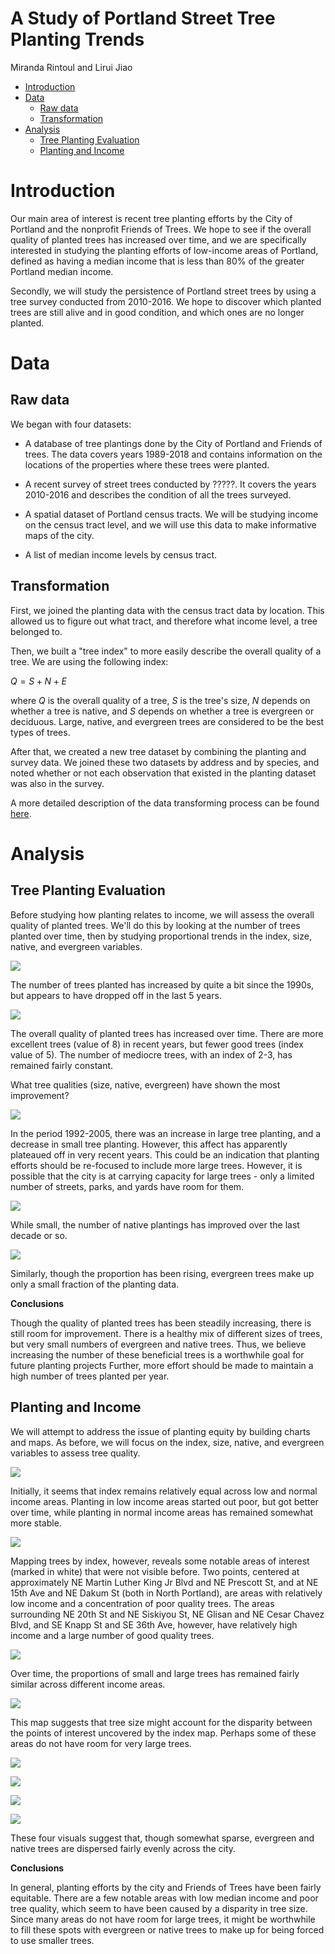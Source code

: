 A Study of Portland Street Tree Planting Trends
================
Miranda Rintoul and Lirui Jiao

-   [Introduction](#introduction)
-   [Data](#data)
    -   [Raw data](#raw-data)
    -   [Transformation](#transformation)
-   [Analysis](#analysis)
    -   [Tree Planting Evaluation](#tree-planting-evaluation)
    -   [Planting and Income](#planting-and-income)

Introduction
============

Our main area of interest is recent tree planting efforts by the City of Portland and the nonprofit Friends of Trees. We hope to see if the overall quality of planted trees has increased over time, and we are specifically interested in studying the planting efforts of low-income areas of Portland, defined as having a median income that is less than 80% of the greater Portland median income.

Secondly, we will study the persistence of Portland street trees by using a tree survey conducted from 2010-2016. We hope to discover which planted trees are still alive and in good condition, and which ones are no longer planted.

Data
====

Raw data
--------

We began with four datasets:

-   A database of tree plantings done by the City of Portland and Friends of trees. The data covers years 1989-2018 and contains information on the locations of the properties where these trees were planted.

-   A recent survey of street trees conducted by ?????. It covers the years 2010-2016 and describes the condition of all the trees surveyed.

-   A spatial dataset of Portland census tracts. We will be studying income on the census tract level, and we will use this data to make informative maps of the city.

-   A list of median income levels by census tract.

Transformation
--------------

First, we joined the planting data with the census tract data by location. This allowed us to figure out what tract, and therefore what income level, a tree belonged to.

Then, we built a "tree index" to more easily describe the overall quality of a tree. We are using the following index:

*Q* = *S* + *N* + *E*

where *Q* is the overall quality of a tree, *S* is the tree's size, *N* depends on whether a tree is native, and *S* depends on whether a tree is evergreen or deciduous. Large, native, and evergreen trees are considered to be the best types of trees.

After that, we created a new tree dataset by combining the planting and survey data. We joined these two datasets by address and by species, and noted whether or not each observation that existed in the planting dataset was also in the survey.

A more detailed description of the data transforming process can be found [here](https://github.com/ds-civic-data/pdx-tree-planting/blob/master/data-raw/data-tidy.md).

Analysis
========

Tree Planting Evaluation
------------------------

Before studying how planting relates to income, we will assess the overall quality of planted trees. We'll do this by looking at the number of trees planted over time, then by studying proportional trends in the index, size, native, and evergreen variables.

![](visuals/num.png)

The number of trees planted has increased by quite a bit since the 1990s, but appears to have dropped off in the last 5 years.

![](visuals/index.png)

The overall quality of planted trees has increased over time. There are more excellent trees (value of 8) in recent years, but fewer good trees (index value of 5). The number of mediocre trees, with an index of 2-3, has remained fairly constant.

What tree qualities (size, native, evergreen) have shown the most improvement?

![](visuals/size.png)

In the period 1992-2005, there was an increase in large tree planting, and a decrease in small tree planting. However, this affect has apparently plateaued off in very recent years. This could be an indication that planting efforts should be re-focused to include more large trees. However, it is possible that the city is at carrying capacity for large trees - only a limited number of streets, parks, and yards have room for them.

![](visuals/native.png)

While small, the number of native plantings has improved over the last decade or so.

![](visuals/evergreen.png)

Similarly, though the proportion has been rising, evergreen trees make up only a small fraction of the planting data.

**Conclusions**

Though the quality of planted trees has been steadily increasing, there is still room for improvement. There is a healthy mix of different sizes of trees, but very small numbers of evergreen and native trees. Thus, we believe increasing the number of these beneficial trees is a worthwhile goal for future planting projects Further, more effort should be made to maintain a high number of trees planted per year.

Planting and Income
-------------------

We will attempt to address the issue of planting equity by building charts and maps. As before, we will focus on the index, size, native, and evergreen variables to assess tree quality.

![](visuals/index_inc.png)

Initially, it seems that index remains relatively equal across low and normal income areas. Planting in low income areas started out poor, but got better over time, while planting in normal income areas has remained somewhat more stable.

![](visuals/index_map.png)

Mapping trees by index, however, reveals some notable areas of interest (marked in white) that were not visible before. Two points, centered at approximately NE Martin Luther King Jr Blvd and NE Prescott St, and at NE 15th Ave and NE Dakum St (both in North Portland), are areas with relatively low income and a concentration of poor quality trees. The areas surrounding NE 20th St and NE Siskiyou St, NE Glisan and NE Cesar Chavez Blvd, and SE Knapp St and SE 36th Ave, however, have relatively high income and a large number of good quality trees.

![](visuals/size_inc.png)

Over time, the proportions of small and large trees has remained fairly similar across different income areas.

![](visuals/size_map.png)

This map suggests that tree size might account for the disparity between the points of interest uncovered by the index map. Perhaps some of these areas do not have room for very large trees.

![](visuals/native_inc.png)

![](visuals/native_map.png)

![](visuals/evergreen_inc.png)

![](visuals/evergreen_map.png)

These four visuals suggest that, though somewhat sparse, evergreen and native trees are dispersed fairly evenly across the city.

**Conclusions**

In general, planting efforts by the city and Friends of Trees have been fairly equitable. There are a few notable areas with low median income and poor tree quality, which seem to have been caused by a disparity in tree size. Since many areas do not have room for large trees, it might be worthwhile to fill these spots with evergreen or native trees to make up for being forced to use smaller trees.

